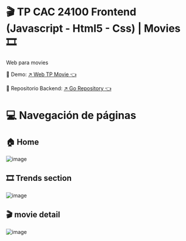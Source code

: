 # 🎬 TP CAC 24100 Frontend (Javascript - Html5 - Css) | Movies 🎞️
<p>Web para movies</p>
<p>📌 Demo: <a href='https://jhossymarbalderrama.github.io/TP0_CAC_24100_Movies_page/index.html' target='_blank'>↗️ Web TP Movie 👈<a/></p>
<p>📌 Repositorio Backend: <a href='https://github.com/Jhossymarbalderrama/TP0_CAC_24100_Movies_page_backend' target='_blank'>↗️ Go Repository 👈<a/></p>

# 💻 Navegación de páginas
## 🏠 Home
![image](https://github.com/Jhossymarbalderrama/TP0_CAC_24100_Movies_page/assets/52534649/ea7a8442-c02b-4cd7-9d44-fd3c3e783894)

## 🎞️ Trends section
![image](https://github.com/Jhossymarbalderrama/TP0_CAC_24100_Movies_page/assets/52534649/79460999-133a-4a85-8a05-4a5e35a29f62)

## 🎬 movie detail
![image](https://github.com/Jhossymarbalderrama/TP0_CAC_24100_Movies_page/assets/52534649/3c391d51-955d-400f-be81-34a6af925fd5)
